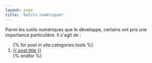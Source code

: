 ```yaml
---
layout: page
title: 'Outils numériques'
---
```


Parmi les outils numériques que le développe, certains ont pris une importance particulière. Il s'agit de :

<div class="posts">
  <ol>
  {% for post in site.categories.tools %}
    <li>
      <a href="{{ site.baseurl }}{{ post.url }}">
        {{ post.title }}
      </a>
    </li>
  {% endfor %}
</ol>
</div>


